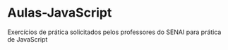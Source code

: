 # Aulas-JavaScript
Exercícios de prática solicitados pelos professores do SENAI para prática de JavaScript
